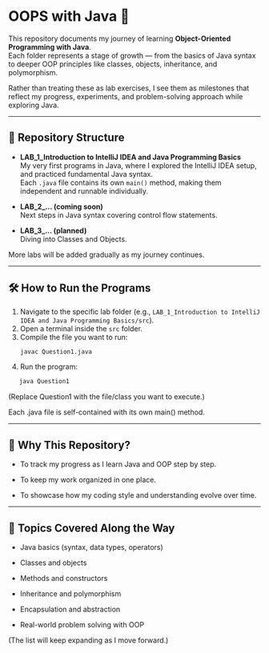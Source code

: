 # OOPS with Java 🚀

This repository documents my journey of learning **Object-Oriented Programming with Java**.  
Each folder represents a stage of growth — from the basics of Java syntax to deeper OOP principles like classes, objects, inheritance, and polymorphism.  

Rather than treating these as lab exercises, I see them as milestones that reflect my progress, experiments, and problem-solving approach while exploring Java.

---

## 📂 Repository Structure

- **LAB_1_Introduction to IntelliJ IDEA and Java Programming Basics**  
  My very first programs in Java, where I explored the IntelliJ IDEA setup, and practiced fundamental Java syntax.  
  Each `.java` file contains its own `main()` method, making them independent and runnable individually.  

- **LAB_2_... (coming soon)**  
  Next steps in Java syntax covering control flow statements.  

- **LAB_3_... (planned)**  
  Diving into Classes and Objects.  

More labs will be added gradually as my journey continues.  

---

## 🛠️ How to Run the Programs

1. Navigate to the specific lab folder (e.g., `LAB_1_Introduction to IntelliJ IDEA and Java Programming Basics/src`).
2. Open a terminal inside the `src` folder.
3. Compile the file you want to run:
   ```bash
   javac Question1.java


4. Run the program:
 ```bash
    java Question1
```

(Replace Question1 with the file/class you want to execute.)
 
Each .java file is self-contained with its own main() method.

---

## 🌱 Why This Repository?

- To track my progress as I learn Java and OOP step by step.

- To keep my work organized in one place.

- To showcase how my coding style and understanding evolve over time.


--- 


## 📖 Topics Covered Along the Way

- Java basics (syntax, data types, operators)

- Classes and objects

- Methods and constructors

- Inheritance and polymorphism

- Encapsulation and abstraction

- Real-world problem solving with OOP

(The list will keep expanding as I move forward.)
